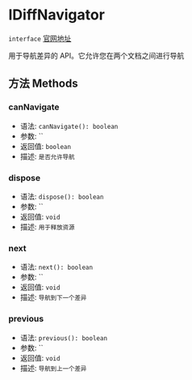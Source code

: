 # IDiffNavigator
`interface` [官网地址](https://microsoft.github.io/monaco-editor/docs.html#interfaces/editor.IDiffNavigator.html)

用于导航差异的 API。它允许您在两个文档之间进行导航

## 方法 Methods
### canNavigate
+ 语法: `canNavigate(): boolean`
+ 参数: ``
+ 返回值: `boolean` 
+ 描述: `是否允许导航`

### dispose
+ 语法: `dispose(): boolean`
+ 参数: ``
+ 返回值: `void` 
+ 描述: `用于释放资源`

### next
+ 语法: `next(): boolean`
+ 参数: ``
+ 返回值: `void` 
+ 描述: `导航到下一个差异`

### previous
+ 语法: `previous(): boolean`
+ 参数: ``
+ 返回值: `void` 
+ 描述: `导航到上一个差异`